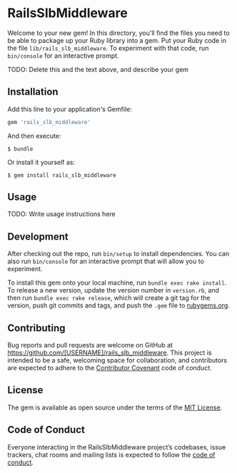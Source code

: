 # RailsSlbMiddleware

Welcome to your new gem! In this directory, you'll find the files you need to be able to package up your Ruby library into a gem. Put your Ruby code in the file `lib/rails_slb_middleware`. To experiment with that code, run `bin/console` for an interactive prompt.

TODO: Delete this and the text above, and describe your gem

## Installation

Add this line to your application's Gemfile:

```ruby
gem 'rails_slb_middleware'
```

And then execute:

    $ bundle

Or install it yourself as:

    $ gem install rails_slb_middleware

## Usage

TODO: Write usage instructions here

## Development

After checking out the repo, run `bin/setup` to install dependencies. You can also run `bin/console` for an interactive prompt that will allow you to experiment.

To install this gem onto your local machine, run `bundle exec rake install`. To release a new version, update the version number in `version.rb`, and then run `bundle exec rake release`, which will create a git tag for the version, push git commits and tags, and push the `.gem` file to [rubygems.org](https://rubygems.org).

## Contributing

Bug reports and pull requests are welcome on GitHub at https://github.com/[USERNAME]/rails_slb_middleware. This project is intended to be a safe, welcoming space for collaboration, and contributors are expected to adhere to the [Contributor Covenant](http://contributor-covenant.org) code of conduct.

## License

The gem is available as open source under the terms of the [MIT License](https://opensource.org/licenses/MIT).

## Code of Conduct

Everyone interacting in the RailsSlbMiddleware project’s codebases, issue trackers, chat rooms and mailing lists is expected to follow the [code of conduct](https://github.com/[USERNAME]/rails_slb_middleware/blob/master/CODE_OF_CONDUCT.md).
